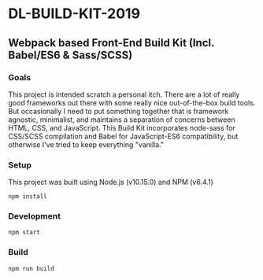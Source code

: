 # DL-BUILD-KIT-2019

## Webpack based Front-End Build Kit (Incl. Babel/ES6 & Sass/SCSS)

### Goals
This project is intended scratch a personal itch. There are a lot of really good frameworks out there with some really nice out-of-the-box build tools. But occasionally I need to put something together that is framework agnostic, minimalist, and maintains a separation of concerns between HTML, CSS, and JavaScript. This Build Kit incorporates node-sass for CSS/SCSS compilation and Babel for JavaScript-ES6 compatibility, but otherwise I've tried to keep everything "vanilla."  

### Setup
This project was built using Node.js (v10.15.0) and NPM (v6.4.1)
```
npm install
```

### Development
```
npm start
```

### Build
```
npm run build
```

